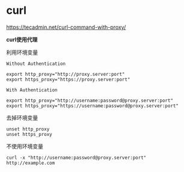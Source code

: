 # curl

https://tecadmin.net/curl-command-with-proxy/

**curl使用代理**

利用环境变量

```shell
Without Authentication 

export http_proxy="http://proxy.server:port"
export https_proxy="https://proxy.server:port"

With Authentication 

export http_proxy="http://username:password@proxy.server:port"
export https_proxy="https://username:password@proxy.server:port"
```

去掉环境变量

```shell
unset http_proxy
unset https_proxy
```



不使用环境变量

```shell
curl -x "http://username:password@proxy.server:port" http://example.com
```

